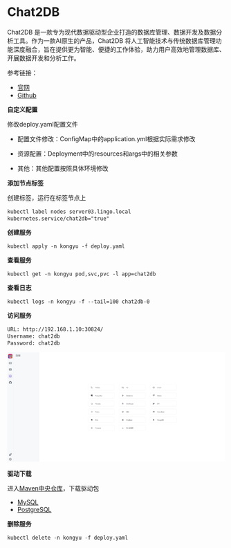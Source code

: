 # Chat2DB

Chat2DB 是一款专为现代数据驱动型企业打造的数据库管理、数据开发及数据分析工具。作为一款AI原生的产品，Chat2DB 将人工智能技术与传统数据库管理功能深度融合，旨在提供更为智能、便捷的工作体验，助力用户高效地管理数据库、开展数据开发和分析工作。

参考链接：

- [官网](https://chat2db-ai.com/resources/docs/start-guide/getting-started)
- [Github](https://github.com/CodePhiliaX/Chat2DB)



**自定义配置**

修改deploy.yaml配置文件

- 配置文件修改：ConfigMap中的application.yml根据实际需求修改
- 资源配置：Deployment中的resources和args中的相关参数


- 其他：其他配置按照具体环境修改

**添加节点标签**

创建标签，运行在标签节点上

```
kubectl label nodes server03.lingo.local kubernetes.service/chat2db="true"
```

**创建服务**

```
kubectl apply -n kongyu -f deploy.yaml
```

**查看服务**

```
kubectl get -n kongyu pod,svc,pvc -l app=chat2db
```

**查看日志**

```
kubectl logs -n kongyu -f --tail=100 chat2db-0
```

**访问服务**

```
URL: http://192.168.1.10:30824/
Username: chat2db
Password: chat2db
```

![image-20250227163551623](./assets/image-20250227163551623.png)

**驱动下载**

进入[Maven中央仓库](https://central.sonatype.com/)，下载驱动包

- [MySQL](https://central.sonatype.com/artifact/com.mysql/mysql-connector-j/versions)
- [PostgreSQL](https://central.sonatype.com/artifact/org.postgresql/postgresql/versions)

**删除服务**

```
kubectl delete -n kongyu -f deploy.yaml
```

